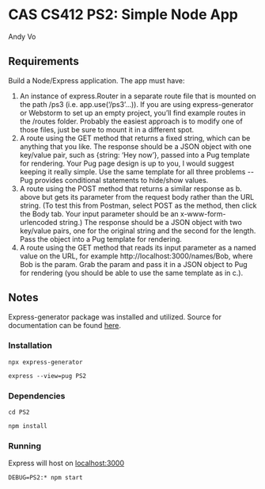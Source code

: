 # CAS CS412 PS2: Simple Node App

Andy Vo

## Requirements

Build a Node/Express application. The app must have:
1. An instance of express.Router in a separate route file that is mounted on the path /ps3 (i.e. app.use(‘/ps3’...)). If you are using express-generator or Webstorm to set up an empty project, you’ll find example routes in the  /routes folder. Probably the easiest approach is to modify one of those files, just be sure to mount it in a different spot.
2. A route using the GET method that returns a fixed string, which can be anything that you like. The response should be a JSON object with one key/value pair, such as {string: ‘Hey now’}, passed into a Pug template for rendering. Your Pug page design is up to you, I would suggest keeping it really simple. Use the same template for all three problems -- Pug provides conditional statements to hide/show values.
3. A route using the POST method that returns a similar response as b. above but gets its parameter from the request body rather than the URL string. (To test this from Postman, select POST as the method, then click the Body tab. Your input parameter should be an x-www-form-urlencoded string.) The response should be a JSON object with two key/value pairs, one for the original string and the second for the length. Pass the object into a Pug template for rendering.
4. A route using the GET method that reads its input parameter as a named value on the URL, for example http://localhost:3000/names/Bob, where Bob is the param. Grab the param and pass it in a JSON object to Pug for rendering (you should be able to use the same template as in c.).

## Notes

Express-generator package was installed and utilized. Source for documentation can be found [here](https://expressjs.com/en/starter/generator.html).

### Installation
`npx express-generator`

`express --view=pug PS2`

### Dependencies
`cd PS2`

`npm install`

### Running
Express will host on [localhost:3000](http://localhost:3000/)

`DEBUG=PS2:* npm start`